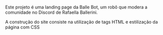 Este projeto é uma landing page da Balle Bot, um robô que modera a comunidade no Discord de Rafaella Ballerini.

A construção do site consiste na utilização de tags HTML e estilização da página com CSS